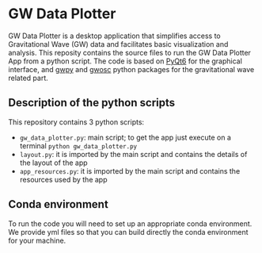 # GW Data Plotter
GW Data Plotter is a desktop application that simplifies access to Gravitational Wave (GW) data and facilitates basic 
visualization and analysis. 
This reposity contains the source files to run the GW Data Plotter App from a python script. 
The code is based on [PyQt6](https://www.riverbankcomputing.com/software/pyqt/) for the graphical interface, and
[gwpy](https://gwpy.github.io) and [gwosc](https://pypi.org/project/gwosc/) python packages for the gravitational wave 
related part.

## Description of the python scripts
This repository contains 3 python scripts:
* `gw_data_plotter.py`: main script; to get the app just execute on a terminal `python gw_data_plotter.py`
* `layout.py`: it is imported by the main script and contains the details of the layout of the app
* `app_resources.py`: it is imported by the main script and contains the resources used by the app

## Conda environment
To run the code you will need to set up an appropriate conda environment. 
We provide yml files so that you can build directly the conda environment for your machine.
